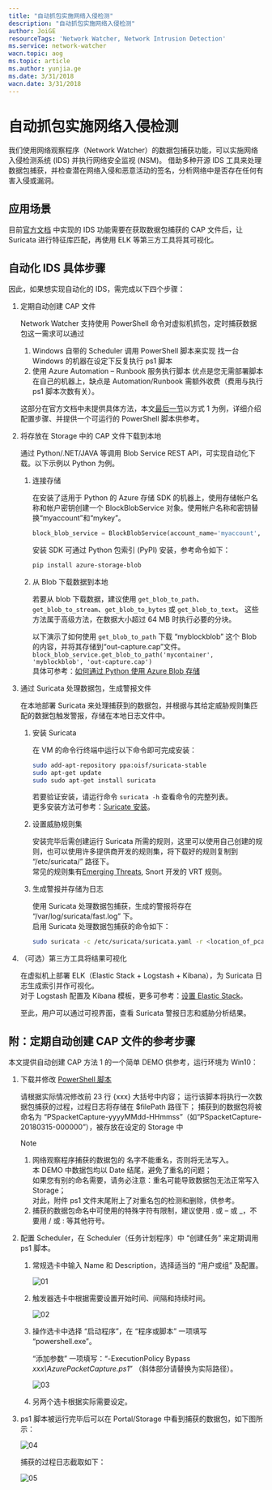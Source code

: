 ```yaml
---
title: "自动抓包实施网络入侵检测"
description: "自动抓包实施网络入侵检测"
author: JoiGE
resourceTags: 'Network Watcher, Network Intrusion Detection'
ms.service: network-watcher
wacn.topic: aog
ms.topic: article
ms.author: yunjia.ge
ms.date: 3/31/2018
wacn.date: 3/31/2018
---
```


# 自动抓包实施网络入侵检测

我们使用网络观察程序（Network Watcher）的数据包捕获功能，可以实施网络入侵检测系统 (IDS) 并执行网络安全监视 (NSM)。 借助多种开源 IDS 工具来处理数据包捕获，并检查潜在网络入侵和恶意活动的签名，分析网络中是否存在任何有害入侵或漏洞。

## 应用场景

目前[官方文档](https://docs.azure.cn/zh-cn/network-watcher/network-watcher-intrusion-detection-open-source-tools) 中实现的 IDS 功能需要在获取数据包捕获的 CAP 文件后，让 Suricata 进行特征库匹配，再使用 ELK 等第三方工具将其可视化。

## 自动化 IDS 具体步骤

因此，如果想实现自动化的 IDS，需完成以下四个步骤：

1. 定期自动创建 CAP 文件

    Network Watcher 支持使用 PowerShell 命令对虚拟机抓包，定时捕获数据包这一需求可以通过

    1. Windows 自带的 Scheduler 调用 PowerShell 脚本来实现
        找一台 Windows 的机器在设定下反复执行 ps1 脚本
    2. 使用 Azure Automation – Runbook 服务执行脚本
        优点是您无需部署脚本在自己的机器上，缺点是 Automation/Runbook 需额外收费（费用与执行 ps1 脚本次数有关）。

    这部分在官方文档中未提供具体方法，本文[最后一节](#section1)以方式 1 为例，详细介绍配置步骤、并提供一个可运行的 PowerShell 脚本供参考。

2. 将存放在 Storage 中的 CAP 文件下载到本地

    通过 Python/.NET/JAVA 等调用 Blob Service REST API，可实现自动化下载。以下示例以 Python 为例。

    1. 连接存储

        在安装了适用于 Python 的 Azure 存储 SDK 的机器上，使用存储帐户名称和帐户密钥创建一个 BlockBlobService 对象。使用帐户名称和密钥替换“myaccount”和“mykey”。

        ```python
        block_blob_service = BlockBlobService(account_name='myaccount', account_key='mykey', endpoint_suffix='core.chinacloudapi.cn')
        ```

        安装 SDK 可通过 Python 包索引 (PyPI) 安装，参考命令如下：

        ```bash
        pip install azure-storage-blob
        ```

    2. 从 Blob 下载数据到本地

        若要从 blob 下载数据，建议使用 `get_blob_to_path`、`get_blob_to_stream`、`get_blob_to_bytes` 或 `get_blob_to_text`。 这些方法属于高级方法，在数据大小超过 64 MB 时执行必要的分块。

        以下演示了如何使用 `get_blob_to_path` 下载 “myblockblob” 这个 Blob 的内容，并将其存储到“out-capture.cap”文件。<br>
        `block_blob_service.get_blob_to_path('mycontainer', 'myblockblob', 'out-capture.cap')`<br>
        具体可参考：[如何通过 Python 使用 Azure Blob 存储](https://docs.azure.cn/zh-cn/storage/blobs/storage-python-how-to-use-blob-storage)

3. 通过 Suricata 处理数据包，生成警报文件

    在本地部署 Suricata 来处理捕获到的数据包，并根据与其给定威胁规则集匹配的数据包触发警报，存储在本地日志文件中。

    1. 安装 Suricata

        在 VM 的命令行终端中运行以下命令即可完成安装：

        ```bash
        sudo add-apt-repository ppa:oisf/suricata-stable
        sudo apt-get update
        sudo sudo apt-get install suricata
        ```

        若要验证安装，请运行命令 `suricata -h` 查看命令的完整列表。<br>
        更多安装方法可参考：[Suricate 安装](http://suricata.readthedocs.io/en/latest/install.html)。

    2. 设置威胁规则集

        安装完毕后需创建运行 Suricata 所需的规则，这里可以使用自己创建的规则，也可以使用许多提供商开发的规则集，将下载好的规则复制到 “/etc/suricata/” 路径下。<br>
        常见的规则集有[Emerging Threats](http://rules.emergingthreats.net/open/suricata/emerging.rules.tar.gz), Snort 开发的 VRT 规则。

    3. 生成警报并存储为日志

        使用 Suricata 处理数据包捕获，生成的警报将存在 “/var/log/suricata/fast.log” 下。<br>
        启用 Suricata 处理数据包捕获的命令如下：

        ```bash
        sudo suricata -c /etc/suricata/suricata.yaml -r <location_of_pcapfile>
        ```

4. （可选）第三方工具将结果可视化

    在虚拟机上部署 ELK（Elastic Stack + Logstash + Kibana），为 Suricata 日志生成索引并作可视化。<br>
    对于 Logstash 配置及 Kibana 模板，更多可参考：[设置 Elastic Stack](https://docs.azure.cn/zh-cn/network-watcher/network-watcher-intrusion-detection-open-source-tools#set-up-the-elastic-stack)。

    至此，用户可以通过可视界面，查看 Suricata 警报日志和威胁分析结果。

## <a id="section1"></a>附：定期自动创建 CAP 文件的参考步骤

本文提供自动创建 CAP 方法 1 的一个简单 DEMO 供参考，运行环境为 Win10：

1. 下载并修改 [PowerShell 脚本](https://github.com/wacn/AOG-CodeSample/tree/master/NetworkWatcher/PowerShell/aog-network-watcher-network-intrusion-detection-via-automatic-packet-capture/NWAutoPacketCapture.ps1)

    请根据实际情况修改前 23 行 {xxx} 大括号中内容；
    运行该脚本将执行一次数据包捕获的过程，过程日志将存储在 $filePath 路径下；
    捕获到的数据包将被命名为 “PSpacketCapture-yyyyMMdd-HHmmss”（如“PSpacketCapture-20180315-000000”），被存放在设定的 Storage 中

    > [!NOTE]
    > 1. 网络观察程序捕获的数据包的 名字不能重名，否则将无法写入。<br>
    >    本 DEMO 中数据包均以 Date 结尾，避免了重名的问题；<br>
    >    如果您有别的命名需要，请务必注意：重名可能导致数据包无法正常写入 Storage；<br>
    >    对此，附件 ps1 文件末尾附上了对重名包的检测和删除，供参考。<br>
    > 2. 捕获的数据包命名中可使用的特殊字符有限制，建议使用 . 或 – 或 _，不要用 / 或 : 等其他符号。

2. 配置 Scheduler，在 Scheduler（任务计划程序）中 “创建任务” 来定期调用 ps1 脚本。

    1. 常规选卡中输入 Name 和 Description，选择适当的 “用户或组” 及配置。

        ![01](media/aog-network-watcher-network-intrusion-detection-via-automatic-packet-capture/01.png)

    2. 触发器选卡中根据需要设置开始时间、间隔和持续时间。

        ![02](media/aog-network-watcher-network-intrusion-detection-via-automatic-packet-capture/02.png)

    3. 操作选卡中选择 “启动程序”，在 “程序或脚本” 一项填写 “powershell.exe”。

        “添加参数” 一项填写：“-ExecutionPolicy Bypass *xxx\AzurePacketCapture.ps1*” （斜体部分请替换为实际路径）。

        ![03](media/aog-network-watcher-network-intrusion-detection-via-automatic-packet-capture/03.png)

    4. 另两个选卡根据实际需要设定。

3. ps1 脚本被运行完毕后可以在 Portal/Storage 中看到捕获的数据包，如下图所示：

    ![04](media/aog-network-watcher-network-intrusion-detection-via-automatic-packet-capture/04.png)

    捕获的过程日志截取如下：

    ![05](media/aog-network-watcher-network-intrusion-detection-via-automatic-packet-capture/05.png)